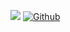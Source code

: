 ![](https://visitor-badge.laobi.icu/badge?page_id=SegusFaultise.SegusFaultise) [![Github](https://img.shields.io/github/followers/SegusFaultise?label=Followers&logo=Github)](https://github.com/SegusFaultise)
